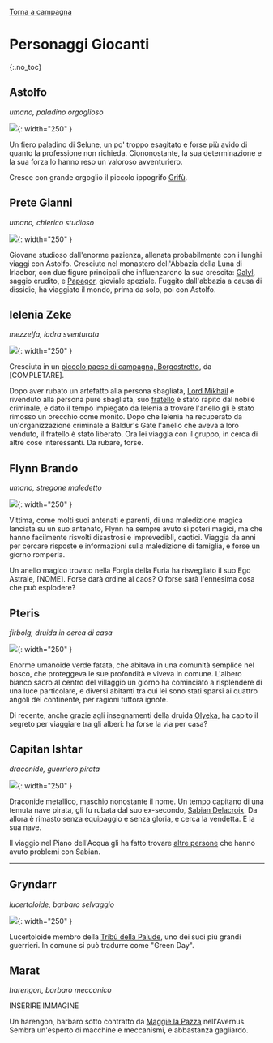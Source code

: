 [Torna a campagna](/star/campaign)

# Personaggi Giocanti
{:.no_toc}

<div class="pctable star" style="">      
    <div class="cell astolfo"><a href="#astolfo" class="fill-div"></a></div>
    <div class="cell pgianni"><a href="#prete-gianni" class="fill-div"></a></div>
    <div class="cell ielenia"><a href="#ielenia-zeke" class="fill-div"></a></div>
    <div class="cell flynn"><a href="#flynn-brando" class="fill-div"></a></div>
    <div class="cell pteris"><a href="#pteris" class="fill-div"></a></div>
    <div class="cell ishtar"><a href="#capitan-ishtar" class="fill-div"></a></div>
    <div class="cell gryndarr"><a href="#gryndarr" class="fill-div"></a></div>
</div>

## Astolfo

*umano, paladino orgoglioso*

![](https://i.imgur.com/6QLsHFD.png){: width="250" }

Un fiero paladino di Selune, un po' troppo esagitato e forse più avido di quanto la professione non richieda. Ciononostante, la sua determinazione e la sua forza lo hanno reso un valoroso avventuriero.

Cresce con grande orgoglio il piccolo ippogrifo [Grifù](./npc/hirelings.md#grifù).

## Prete Gianni

*umano, chierico studioso*

![](https://i.imgur.com/axahP4i.jpg){: width="250" }

Giovane studioso dall'enorme pazienza, allenata probabilmente con i lunghi viaggi con Astolfo. Cresciuto nel monastero dell'Abbazia della Luna di Irlaebor, con due figure principali che influenzarono la sua crescita: [Galyl](./npc/pgrel.md#galyl-rylani), saggio erudito, e [Papagor](./npc/pgrel.md#papagor-fumonero), gioviale speziale. Fuggito dall'abbazia a causa di dissidie, ha viaggiato il mondo, prima da solo, poi con Astolfo.

## Ielenia Zeke

*mezzelfa, ladra sventurata*

![](https://i.imgur.com/F3plggF.png){: width="250" }

Cresciuta in un [piccolo paese di campagna, Borgostretto](./luoghi.md#minori), da [COMPLETARE].

Dopo aver rubato un artefatto alla persona sbagliata, [Lord Mikhail](./npc/elturel.md#lord-mikhail) e rivenduto alla persona pure sbagliata, suo [fratello](./npc/pgrel.md#stephen-zeke) è stato rapito dal nobile criminale, e dato il tempo impiegato da Ielenia a trovare l'anello gli è stato rimosso un orecchio come monito. Dopo che Ielenia ha recuperato da un'organizzazione criminale a Baldur's Gate l'anello che aveva a loro venduto, il fratello è stato liberato. Ora lei viaggia con il gruppo, in cerca di altre cose interessanti. Da rubare, forse.

## Flynn Brando

*umano, stregone maledetto*

![](https://i.imgur.com/RXmlUlH.png){: width="250" }

Vittima, come molti suoi antenati e parenti, di una maledizione magica lanciata su un suo antenato, Flynn ha sempre avuto sì poteri magici, ma che hanno facilmente risvolti disastrosi e imprevedibli, caotici. Viaggia da anni per cercare risposte e informazioni sulla maledizione di famiglia, e forse un giorno romperla.

Un anello magico trovato nella Forgia della Furia ha risvegliato il suo Ego Astrale, [NOME]. Forse darà ordine al caos? O forse sarà l'ennesima cosa che può esplodere?

## Pteris

*firbolg, druida in cerca di casa*

![](https://i.imgur.com/m6BFOqB.jpg){: width="250" }

Enorme umanoide verde fatata, che abitava in una comunità semplice nel bosco, che proteggeva le sue profondità e viveva in comune. L'albero bianco sacro al centro del villaggio un giorno ha cominciato a risplendere di una luce particolare, e diversi abitanti tra cui lei sono stati sparsi ai quattro angoli del continente, per ragioni tuttora ignote.

Di recente, anche grazie agli insegnamenti della druida [Olyeka](./npc/korplactz.md#onyeka-lantica), ha capito il segreto per viaggiare tra gli alberi: ha forse la via per casa?

## Capitan Ishtar

*draconide, guerriero pirata*

![](https://i.imgur.com/oQR9qZJ.png){: width="250" }

Draconide metallico, maschio nonostante il nome. Un tempo capitano di una temuta nave pirata, gli fu rubata dal suo ex-secondo, [Sabian Delacroix](./npc/pgrel.md#sabian-delacroix). Da allora è rimasto senza equipaggio e senza gloria, e cerca la vendetta. E la sua nave.

Il viaggio nel Piano dell'Acqua gli ha fatto trovare [altre persone](./npc/waterplane.md#capitan-undyne) che hanno avuto problemi con Sabian. 


---


## Gryndarr

*lucertoloide, barbaro selvaggio*

![](https://i.imgur.com/qZPIjfr.png){: width="250" }

Lucertoloide membro della [Tribù della Palude](./npc/korplactz.md#tribù-della-palude), uno dei suoi più grandi guerrieri. In comune si può tradurre come "Green Day".

## Marat

*harengon, barbaro meccanico*

INSERIRE IMMAGINE

Un harengon, barbaro sotto contratto da [Maggie la Pazza](/star/npc/avernus#maggie-la-pazza) nell'Avernus. Sembra un'esperto di macchine e meccanismi, e abbastanza gagliardo.